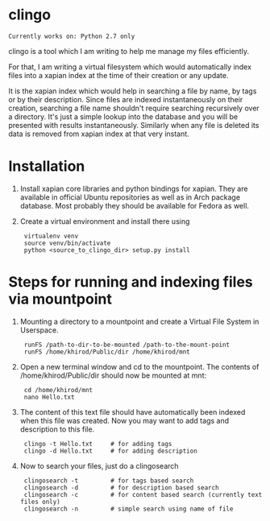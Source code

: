 clingo
=================

`Currently works on: Python 2.7 only`

clingo is a tool which I am writing to help me manage my files 
efficiently.

For that, I am writing a virtual filesystem which would automatically 
index files into a xapian index at the time of their creation or any update.

It is the xapian index which would help in searching a file by name, by 
tags or by their description. Since files are indexed instantaneously on 
their creation, searching a file name shouldn't require searching 
recursively over a directory. It's just a simple lookup into the 
database and you will be presented with results instantaneously. 
Similarly when any file is deleted its data is removed from xapian index 
at that very instant.


Installation
================

1. Install xapian core libraries and python bindings for xapian.
   They are available in official Ubuntu repositories as well as in Arch package database.
   Most probably they should be available for Fedora as well.

2. Create a virtual environment and install there using

        virtualenv venv
        source venv/bin/activate
        python <source_to_clingo_dir> setup.py install
    


Steps for running and indexing files via mountpoint
=====================================================

1. Mounting a directory to a mountpoint and create a Virtual File System in Userspace.
        
        runFS /path-to-dir-to-be-mounted /path-to-the-mount-point
        runFS /home/khirod/Public/dir /home/khirod/mnt

2. Open a new terminal window and cd to the mountpoint. The contents of /home/khirod/Public/dir should now be mounted at mnt:
        
        cd /home/khirod/mnt
        nano Hello.txt
        
3. The content of this text file should have automatically been indexed when this file was created. Now you may want to add tags and description to this file.

        clingo -t Hello.txt     # for adding tags
        clingo -d Hello.txt     # for adding description

        
4. Now to search your files, just do a clingosearch

        clingosearch -t         # for tags based search
        clingosearch -d         # for description based search
        clingosearch -c         # for content based search (currently text files only)
        clingosearch -n         # simple search using name of file
